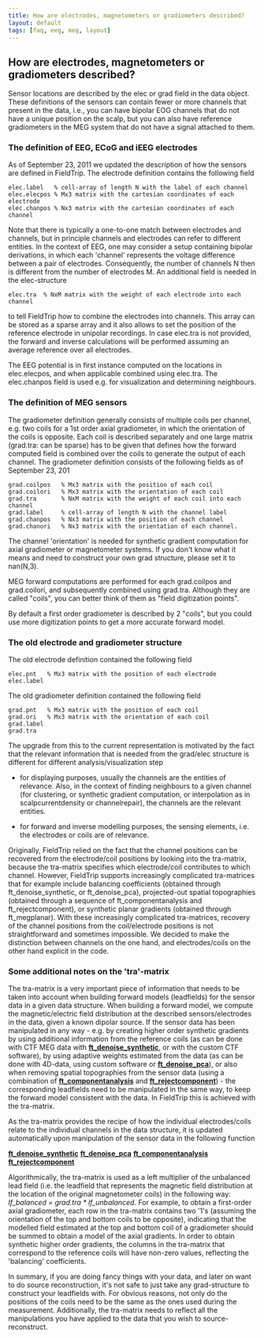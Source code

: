 ```yaml
---
title: How are electrodes, magnetometers or gradiometers described?
layout: default
tags: [faq, eeg, meg, layout]
---
```


## How are electrodes, magnetometers or gradiometers described?

Sensor locations are described by the elec or grad field in the data object. These definitions of the sensors can contain fewer or more channels that present in the data, i.e., you can have bipolar EOG channels that do not have a unique position on the scalp, but you can also have reference gradiometers in the MEG system that do not have a signal attached to them.

### The definition of EEG, ECoG and iEEG electrodes

As of September 23, 2011 we updated the description of how the sensors are defined in FieldTrip. The electrode definition contains the following field

    elec.label   % cell-array of length N with the label of each channel
    elec.elecpos % Mx3 matrix with the cartesian coordinates of each electrode
    elec.chanpos % Nx3 matrix with the cartesian coordinates of each channel

Note that there is typically a one-to-one match between electrodes and channels, but in principle channels and electrodes can refer to different entities. In the context of EEG, one may consider a setup containing bipolar derivations, in which each 'channel' represents the voltage difference between a pair of electrodes. Consequently, the number of channels N then is different from the number of electrodes M. An additional field is needed in the elec-structure

    elec.tra  % NxM matrix with the weight of each electrode into each channel  

to tell FieldTrip how to combine the electrodes into channels. This array can be stored as a sparse array and it also allows to set the position of the reference electrode in unipolar recordings. In case elec.tra is not provided, the forward and inverse calculations will be performed assuming an average reference over all electrodes.

<div class="important">
The EEG potential is in first instance computed on the locations in elec.elecpos, and when applicable combined using elec.tra. The elec.chanpos field is used e.g. for visualization and determining neighbours.  
</div>

### The definition of MEG sensors

The gradiometer definition generally consists of multiple coils per channel, e.g. two coils for a 1st order axial gradiometer, in which the orientation of the coils is opposite. Each coil is described separately and one large matrix (grad.tra: can be sparse) has to be given that defines how the forward computed field is combined over the coils to generate the output of each channel. The gradiometer definition consists of the following fields as of September 23, 201

    grad.coilpos   % Mx3 matrix with the position of each coil
    grad.coilori   % Mx3 matrix with the orientation of each coil
    grad.tra       % NxM matrix with the weight of each coil into each channel
    grad.label     % cell-array of length N with the channel label
    grad.chanpos   % Nx3 matrix with the position of each channel
    grad.chanori   % Nx3 matrix with the orientation of each channel.

The channel 'orientation' is needed for synthetic gradient computation for axial gradiometer or magnetometer systems. If you don't know what it means and need to construct your own grad structure, please set it to nan(N,3).

<div class="important">
MEG forward computations are performed for each grad.coilpos and grad.coilori, and subsequently combined using grad.tra. Although they are called "coils", you can better think of them as "field digitization points".

By default a first order gradiometer is described by 2 "coils", but you could use more digitization points to get a more accurate forward model.   
</div>

### The old electrode and gradiometer structure

The old electrode definition contained the following field

    elec.pnt   % Mx3 matrix with the position of each electrode
    elec.label

The old gradiometer definition contained the following field

    grad.pnt   % Mx3 matrix with the position of each coil
    grad.ori   % Mx3 matrix with the orientation of each coil
    grad.label
    grad.tra

The upgrade from this to the current representation is motivated by the fact that the relevant information that is needed from the grad/elec structure is different for different analysis/visualization step

*  for displaying purposes, usually the channels are the entities of relevance. Also, in the context of finding neighbours to a given channel (for clustering, or synthetic gradient computation, or interpolation as in scalpcurrentdensity or channelrepair), the channels are the relevant entities.

*  for forward and inverse modelling purposes, the sensing elements, i.e. the electrodes or coils are of relevance.

Originally, FieldTrip relied on the fact that the channel positions can be recovered from the electrode/coil positions by looking into the tra-matrix, because the tra-matrix specifies which electrode/coil contributes to which channel. However, FieldTrip supports increasingly complicated tra-matrices that for example include balancing coefficients (obtained through ft_denoise_synthetic, or ft_denoise_pca), projected-out spatial topographies (obtained through a sequence of ft_componentanalysis and ft_rejectcomponent), or synthetic planar gradients (obtained through ft_megplanar). With these increasingly complicated tra-matrices, recovery of the channel positions from the coil/electrode positions is not straightforward and sometimes impossible.
We decided to make the distinction between channels on the one hand, and electrodes/coils on the other hand explicit in the code.

### Some additional notes on the 'tra'-matrix

The tra-matrix is a very important piece of information that needs to be taken into account when building forward models (leadfields) for the sensor data in a given data structure. When building a forward model, we compute the magnetic/electric field distribution at the described sensors/electrodes in the data, given a known dipolar source. If the sensor data has been manipulated in any way - e.g. by creating higher order synthetic gradients by using additional information from the reference coils (as can be done with CTF MEG data with **[ft_denoise_synthetic](/reference/ft_denoise_synthetic)**, or with the custom CTF software), by using adaptive weights estimated from the data (as can be done with 4D-data, using custom software or **[ft_denoise_pca](/reference/ft_denoise_pca)**), or also when removing spatial topographies from the sensor data (using a combination of **[ft_componentanalysis](/reference/ft_componentanalysis)** and **[ft_rejectcomponent](/reference/ft_rejectcomponent)**) - the corresponding leadfields need to be manipulated in the same way, to keep the forward model consistent with the data. In FieldTrip this is achieved with the tra-matrix.

As the tra-matrix provides the recipe of how the individual electrodes/coils relate to the individual channels in the data structure, it is updated automatically upon manipulation of the sensor data in the following function

 **[ft_denoise_synthetic](/reference/ft_denoise_synthetic)**
 **[ft_denoise_pca](/reference/ft_denoise_pca)**
 **[ft_componentanalysis](/reference/ft_componentanalysis)**
 **[ft_rejectcomponent](/reference/ft_rejectcomponent)**

Algorithmically, the tra-matrix is used as a left multiplier of the unbalanced lead field (i.e. the leadfield that represents the magnetic field distribution at the location of the original magnetometer coils) in the following way: *lf_balanced = grad.tra * lf_unbalanced*. For example, to obtain a first-order axial gradiometer, each row in the tra-matrix contains two '1's (assuming the orientation of the top and bottom coils to be opposite), indicating that the modelled field estimated at the top and bottom coil of a gradiometer should be summed to obtain a model of the axial gradients. In order to obtain synthetic higher order gradients, the columns in the tra-matrix that correspond to the reference coils will have non-zero values, reflecting the 'balancing' coefficients.

In summary, if you are doing fancy things with your data, and later on want to do source reconstruction, it's not safe to just take any grad-structure to construct your leadfields with. For obvious reasons, not only do the positions of the coils need to be the same as the ones used during the measurement. Additionally, the tra-matrix needs to reflect all the manipulations you have applied to the data that you wish to source-reconstruct.
